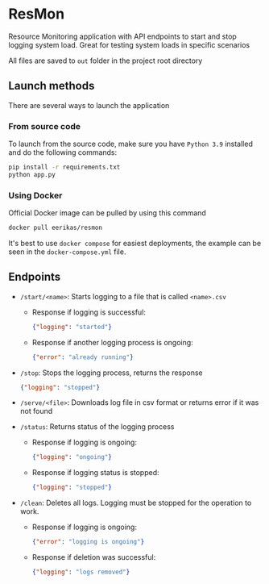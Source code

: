 # ResMon
Resource Monitoring application with API endpoints to start and stop logging system load. Great for testing system loads in specific scenarios

All files are saved to `out` folder in the project root directory
## Launch methods
There are several ways to launch the application
### From source code
To launch from the source code, make sure you have `Python 3.9` installed and do the following commands:
```bash
pip install -r requirements.txt
python app.py
```
### Using Docker
Official Docker image can be pulled by using this command
```bash
docker pull eerikas/resmon
```
It's best to use `docker compose` for easiest deployments, the example can be seen in the `docker-compose.yml` file.

## Endpoints
* `/start/<name>`: Starts logging to a file that is called `<name>.csv`
  
  - Response if logging is successful:
    ```json
    {"logging": "started"}
    ```
  - Response if another logging process is ongoing:
    ```json
    {"error": "already running"}
    ```
* `/stop`: Stops the logging process, returns the response
  ```json
  {"logging": "stopped"}
  ```
* `/serve/<file>`: Downloads log file in csv format or returns error if it was not found
* `/status`: Returns status of the logging process
  -  Response if logging is ongoing:
        ```json
        {"logging": "ongoing"}
        ```
  -  Response if logging status is stopped:
        ```json
        {"logging": "stopped"}
        ```
* `/clean`: Deletes all logs. Logging must be stopped for the operation to work.
    -  Response if logging is ongoing:
        ```json
        {"error": "logging is ongoing"}
        ```
  -  Response if deletion was successful:
        ```json
        {"logging": "logs removed"}
        ```